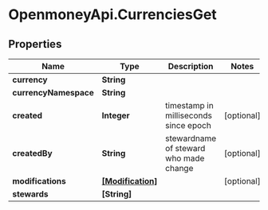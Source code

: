 # OpenmoneyApi.CurrenciesGet

## Properties
Name | Type | Description | Notes
------------ | ------------- | ------------- | -------------
**currency** | **String** |  | 
**currencyNamespace** | **String** |  | 
**created** | **Integer** | timestamp in milliseconds since epoch | [optional] 
**createdBy** | **String** | stewardname of steward who made change | [optional] 
**modifications** | [**[Modification]**](Modification.md) |  | [optional] 
**stewards** | **[String]** |  | 


